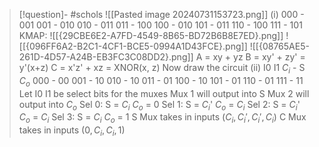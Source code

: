 
> [!question]- #schols  ![[Pasted image 20240731153723.png]]
(i)
000 - 001
001 - 010
010 - 011
011 - 100
100 - 010
101 - 011
110 - 100
111 - 101
KMAP:
![[{29CBE6E2-A7FD-4549-8B65-BD72B6B8E7ED}.png]]
![[{096FF6A2-B2C1-4CF1-BCE5-0994A1D43FCE}.png]]
![[{08765AE5-261D-4D57-A24B-EB3FC3C08DD2}.png]]
A = xy + yz
B = xy' + zy' = y'(x+z)
C = x'z' + xz = XNOR(x, z)
Now draw the circuit
(ii)
I0 I1 $C_i$ - S $C_o$ 
000 - 00
001 - 10
010 - 10
011 - 01
100 - 10 
101 - 01
110 - 01
111 - 11
Let I0 I1 be select bits for the muxes
Mux 1 will output into S
Mux 2 will output into $C_o$ 
Sel 0:
S = $C_i$ 
$C_o$ = 0
Sel 1:
S = $C_i$'
$C_o$ = $C_i$
Sel 2:
S = $C_i$'
$C_o$ = $C_i$ 
Sel 3:
S = $C_i$
$C_o$ = 1
S Mux takes in inputs ($C_i, C_i', C_i', C_i$)
C Mux takes in inputs ($0, C_i, C_i, 1$)


